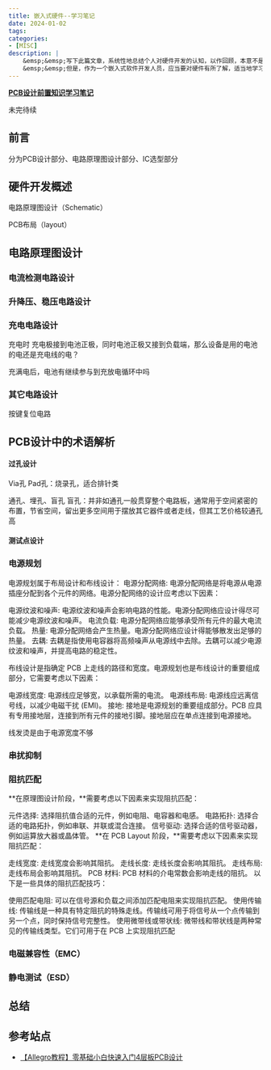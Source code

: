 ```yaml
---
title: 嵌入式硬件--学习笔记
date: 2024-01-02
tags:
categories:
- [MISC]
description: |
    &emsp;&emsp;写下此篇文章，系统性地总结个人对硬件开发的认知，以作回顾，本意不是为了深入硬件开发，因为每个细分领域的差异都是巨大的，而人的精力是有限的。<br>
    &emsp;&emsp;但是，作为一个嵌入式软件开发人员，应当要对硬件有所了解，适当地学习认识硬件，相信对嵌入式开发本业也能起到一定的反哺作用。
---
```



[**PCB设计前置知识学习笔记**](/2024/01/01/PCB设计前置知识笔记)


未完待续

## 前言

分为PCB设计部分、电路原理图设计部分、IC选型部分

## 硬件开发概述

电路原理图设计（Schematic）

PCB布局（layout）

## 电路原理图设计

### 电流检测电路设计


### 升降压、稳压电路设计

### 充电电路设计

充电时 充电极接到电池正极，同时电池正极又接到负载端，那么设备是用的电池的电还是充电线的电？



充满电后，电池有继续参与到充放电循环中吗


### 其它电路设计

按键复位电路



## PCB设计中的术语解析

#### 过孔设计

Via孔
Pad孔：烧录孔，适合排针类

通孔、埋孔、盲孔
盲孔：并非如通孔一般贯穿整个电路板，通常用于空间紧密的布置，节省空间，留出更多空间用于摆放其它器件或者走线，但其工艺价格较通孔高


#### 测试点设计


### 电源规划

电源规划属于布局设计和布线设计：
电源分配网络: 电源分配网络是将电源从电源插座分配到各个元件的网络。电源分配网络的设计应考虑以下因素：

电源纹波和噪声: 电源纹波和噪声会影响电路的性能。电源分配网络应设计得尽可能减少电源纹波和噪声。
电流负载: 电源分配网络应能够承受所有元件的最大电流负载。
热量: 电源分配网络会产生热量。电源分配网络应设计得能够散发出足够的热量。
去耦: 去耦是指使用电容器将高频噪声从电源线中去除。去耦可以减少电源纹波和噪声，并提高电路的稳定性。

布线设计是指确定 PCB 上走线的路径和宽度。电源规划也是布线设计的重要组成部分，它需要考虑以下因素：

电源线宽度: 电源线应足够宽，以承载所需的电流。
电源线布局: 电源线应远离信号线，以减少电磁干扰 (EMI)。
接地: 接地是电源规划的重要组成部分。PCB 应具有专用接地层，连接到所有元件的接地引脚。接地层应在单点连接到电源接地。

线发烫是由于电源宽度不够

### 串扰抑制

### 阻抗匹配

**在原理图设计阶段，**需要考虑以下因素来实现阻抗匹配：

元件选择: 选择阻抗值合适的元件，例如电阻、电容器和电感。
电路拓扑: 选择合适的电路拓扑，例如串联、并联或混合连接。
信号驱动: 选择合适的信号驱动器，例如运算放大器或晶体管。
**在 PCB Layout 阶段，**需要考虑以下因素来实现阻抗匹配：

走线宽度: 走线宽度会影响其阻抗。
走线长度: 走线长度会影响其阻抗。
走线布局: 走线布局会影响其阻抗。
PCB 材料: PCB 材料的介电常数会影响走线的阻抗。
以下是一些具体的阻抗匹配技巧：

使用匹配电阻: 可以在信号源和负载之间添加匹配电阻来实现阻抗匹配。
使用传输线: 传输线是一种具有特定阻抗的特殊走线。传输线可用于将信号从一个点传输到另一个点，同时保持信号完整性。
使用微带线或带状线: 微带线和带状线是两种常见的传输线类型。它们可用于在 PCB 上实现阻抗匹配

### 电磁兼容性（EMC）

### 静电测试（ESD）


## 总结


## 参考站点


- [【Allegro教程】零基础小白快速入门4层板PCB设计](https://www.bilibili.com/video/BV1d4411R74r/?spm_id_from=333.337.search-card.all.click&vd_source=82e85569f7427ac31cbd67ec7206aa00)

